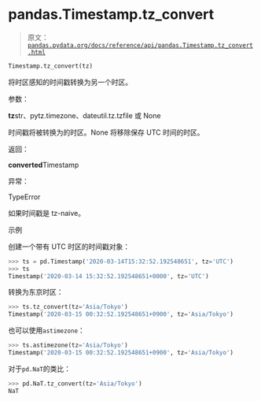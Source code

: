 # pandas.Timestamp.tz_convert

> 原文：[`pandas.pydata.org/docs/reference/api/pandas.Timestamp.tz_convert.html`](https://pandas.pydata.org/docs/reference/api/pandas.Timestamp.tz_convert.html)

```py
Timestamp.tz_convert(tz)
```

将时区感知的时间戳转换为另一个时区。

参数：

**tz**str、pytz.timezone、dateutil.tz.tzfile 或 None

时间戳将被转换为的时区。None 将移除保存 UTC 时间的时区。

返回：

**converted**Timestamp

异常：

TypeError

如果时间戳是 tz-naive。

示例

创建一个带有 UTC 时区的时间戳对象：

```py
>>> ts = pd.Timestamp('2020-03-14T15:32:52.192548651', tz='UTC')
>>> ts
Timestamp('2020-03-14 15:32:52.192548651+0000', tz='UTC') 
```

转换为东京时区：

```py
>>> ts.tz_convert(tz='Asia/Tokyo')
Timestamp('2020-03-15 00:32:52.192548651+0900', tz='Asia/Tokyo') 
```

也可以使用`astimezone`：

```py
>>> ts.astimezone(tz='Asia/Tokyo')
Timestamp('2020-03-15 00:32:52.192548651+0900', tz='Asia/Tokyo') 
```

对于`pd.NaT`的类比：

```py
>>> pd.NaT.tz_convert(tz='Asia/Tokyo')
NaT 
```
